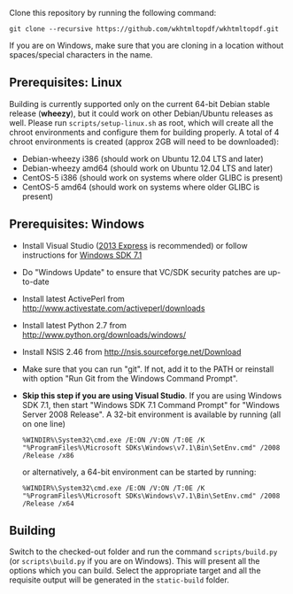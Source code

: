 Clone this repository by running the following command:

    git clone --recursive https://github.com/wkhtmltopdf/wkhtmltopdf.git

If you are on Windows, make sure that you are cloning in a location without spaces/special characters in the name.

Prerequisites: Linux
--------------------

Building is currently supported only on the current 64-bit Debian stable release (**wheezy**), but it could work on other Debian/Ubuntu releases as well. Please run ```scripts/setup-linux.sh``` as root, which will create all the chroot environments and configure them for building properly. A total of 4 chroot environments is created (approx 2GB will need to be downloaded):
 * Debian-wheezy i386  (should work on Ubuntu 12.04 LTS and later)
 * Debian-wheezy amd64 (should work on Ubuntu 12.04 LTS and later)
 * CentOS-5 i386  (should work on systems where older GLIBC is present)
 * CentOS-5 amd64 (should work on systems where older GLIBC is present)

Prerequisites: Windows
----------------------

* Install Visual Studio ([2013 Express](http://www.microsoft.com/en-US/download/details.aspx?id=40787) is recommended) or follow instructions for [Windows SDK 7.1](http://qt-project.org/wiki/Category:Tools::msvc)
* Do "Windows Update" to ensure that VC/SDK security patches are up-to-date
* Install latest ActivePerl from http://www.activestate.com/activeperl/downloads
* Install latest Python 2.7 from http://www.python.org/downloads/windows/
* Install NSIS 2.46 from http://nsis.sourceforge.net/Download
* Make sure that you can run "git". If not, add it to the PATH or reinstall
  with option "Run Git from the Windows Command Prompt".
* **Skip this step if you are using Visual Studio**. If you are using Windows SDK 7.1, then start "Windows SDK 7.1 Command Prompt" for "Windows Server 2008 Release".
  A 32-bit environment is available by running (all on one line)

      %WINDIR%\System32\cmd.exe /E:ON /V:ON /T:0E /K "%ProgramFiles%\Microsoft SDKs\Windows\v7.1\Bin\SetEnv.cmd" /2008 /Release /x86

  or alternatively, a 64-bit environment can be started by running:

      %WINDIR%\System32\cmd.exe /E:ON /V:ON /T:0E /K "%ProgramFiles%\Microsoft SDKs\Windows\v7.1\Bin\SetEnv.cmd" /2008 /Release /x64

Building
--------

Switch to the checked-out folder and run the command ```scripts/build.py``` (or ```scripts\build.py``` if you are on Windows). This will present all the options which you can build. Select the appropriate target and all the requisite output will be generated in the ```static-build``` folder.
